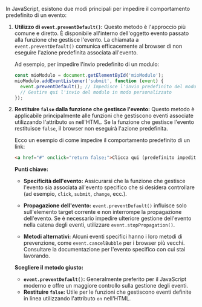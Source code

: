 <!-- @format -->

In JavaScript, esistono due modi principali per impedire il comportamento predefinito di un evento:

1. **Utilizzo di `event.preventDefault()`:** Questo metodo è l'approccio più comune e diretto. È disponibile all'interno dell'oggetto evento passato alla funzione che gestisce l'evento. La chiamata a `event.preventDefault()` comunica efficacemente al browser di non eseguire l'azione predefinita associata all'evento.

   Ad esempio, per impedire l'invio predefinito di un modulo:

   ```javascript
   const mioModulo = document.getElementById('mioModulo');
   mioModulo.addEventListener('submit', function (event) {
     event.preventDefault(); // Impedisce l'invio predefinito del modulo
     // Gestire qui l'invio del modulo in modo personalizzato
   });
   ```

2. **Restituire `false` dalla funzione che gestisce l'evento:** Questo metodo è applicabile principalmente alle funzioni che gestiscono eventi associate utilizzando l'attributo `on` nell'HTML. Se la funzione che gestisce l'evento restituisce `false`, il browser non eseguirà l'azione predefinita.

   Ecco un esempio di come impedire il comportamento predefinito di un link:

   ```html
   <a href="#" onclick="return false;">Clicca qui (predefinito impedito)</a>
   ```

   **Punti chiave:**

   - **Specificità dell'evento:** Assicurarsi che la funzione che gestisce l'evento sia associata all'evento specifico che si desidera controllare (ad esempio, `click`, `submit`, `change`, ecc.).

   - **Propagazione dell'evento:** `event.preventDefault()` influisce solo sull'elemento target corrente e non interrompe la propagazione dell'evento. Se è necessario impedire ulteriore gestione dell'evento nella catena degli eventi, utilizzare `event.stopPropagation()`.

   - **Metodi alternativi:** Alcuni eventi specifici hanno i loro metodi di prevenzione, come `event.cancelBubble` per i browser più vecchi. Consultare la documentazione per l'evento specifico con cui stai lavorando.

   **Scegliere il metodo giusto:**

   - **`event.preventDefault()`:** Generalmente preferito per il JavaScript moderno e offre un maggiore controllo sulla gestione degli eventi.
   - **Restituire `false`:** Utile per le funzioni che gestiscono eventi definite in linea utilizzando l'attributo `on` nell'HTML.
